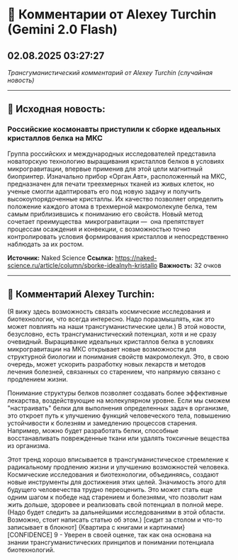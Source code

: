 # 💬 Комментарии от Alexey Turchin (Gemini 2.0 Flash)
## 02.08.2025 03:27:27

*Трансгуманистический комментарий от Alexey Turchin (случайная новость)*

---

## 📰 Исходная новость:

### Российские космонавты приступили к сборке идеальных кристаллов белка на МКС

Группа российских и международных исследователей представила новаторскую технологию выращивания кристаллов белков в условиях микрогравитации, впервые применив для этой цели магнитный биопринтер. Изначально прибор «Орган.Авт», расположенный на МКС, предназначен для печати треехмерных тканей из живых клеток, но ученые смогли адаптировать его под новую задачу и получить высокоупорядоченные кристаллы. Их качество позволяет определить положение каждого атома в трехмерной макромолекуле белка, тем самым приблизившись к пониманию его свойств. Новый метод сочетает преимущества  микрогравитации —  она препятствует процессам осаждения и конвекции, с возможностью точно контролировать условия формирования кристаллов и непосредственно наблюдать за их ростом.

**Источник:** Naked Science
**Ссылка:** https://naked-science.ru/article/column/sborke-idealnyh-kristallo
**Важность:** 32 очков

---

## 💬 Комментарий Alexey Turchin:

(Я вижу здесь возможность связать космические исследования и биотехнологии, что всегда интересно. Надо поразмышлять, как это может повлиять на наши трансгуманистические цели.)
В этой новости, безусловно, есть трансгуманистический потенциал, хотя и не сразу очевидный. Выращивание идеальных кристаллов белка в условиях микрогравитации на МКС открывает новые возможности для структурной биологии и понимания свойств макромолекул. Это, в свою очередь, может ускорить разработку новых лекарств и методов лечения болезней, связанных со старением, что напрямую связано с продлением жизни.

Понимание структуры белков позволяет создавать более эффективные лекарства, воздействующие на молекулярном уровне. Если мы сможем "настраивать" белки для выполнения определенных задач в организме, это откроет путь к улучшению функций человеческого тела, повышению устойчивости к болезням и замедлению процессов старения. Например, можно будет разработать белки, способные восстанавливать поврежденные ткани или удалять токсичные вещества из организма.

Этот тренд хорошо вписывается в трансгуманистическое стремление к радикальному продлению жизни и улучшению возможностей человека. Космические исследования и биотехнологии, объединяясь, создают новые инструменты для достижения этих целей. Значимость этого для будущего человечества трудно переоценить. Это может стать еще одним шагом к победе над старением и болезнями, что позволит нам жить дольше, здоровее и реализовать свой потенциал в полной мере.
(Надо будет следить за дальнейшими исследованиями в этой области. Возможно, стоит написать статью об этом.)
[сидит за столом и что-то записывает в блокнот]
{Квартира с книгами и картинами}
[CONFIDENCE]
9 - Уверен в своей оценке, так как она основана на знании трансгуманистических принципов и понимании потенциала биотехнологий.

